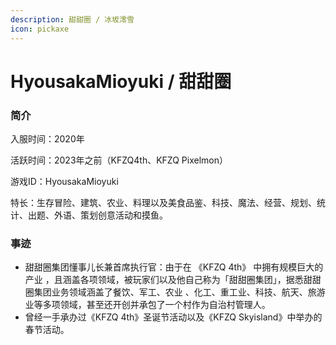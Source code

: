 ```yaml
---
description: 甜甜圈 / 冰坂澪雪
icon: pickaxe
---
```


# HyousakaMioyuki / 甜甜圈

### 简介

入服时间：2020年

活跃时间：2023年之前（KFZQ4th、KFZQ Pixelmon）

游戏ID：HyousakaMioyuki

特长：生存冒险、建筑、农业、料理以及美食品鉴、科技、魔法、经营、规划、统计、出题、外语、策划创意活动和摸鱼。

### 事迹

* 甜甜圈集团懂事儿长兼首席执行官：由于在 《KFZQ 4th》 中拥有规模巨大的产业 ，且涵盖各项领域，被玩家们以及他自己称为「甜甜圈集团」，据悉甜甜圈集团业务领域涵盖了餐饮、军工、农业 、化工、重工业、科技、航天、旅游业等多项领域，甚至还开创并承包了一个村作为自治村管理人。
* 曾经一手承办过《KFZQ 4th》圣诞节活动以及《KFZQ Skyisland》中举办的春节活动。
